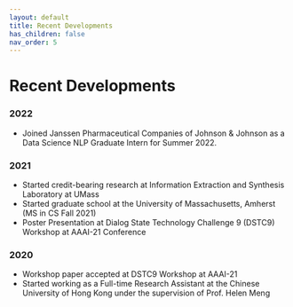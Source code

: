 ```yaml
---
layout: default
title: Recent Developments
has_children: false
nav_order: 5
---
```


# Recent Developments  

### 2022
* Joined Janssen Pharmaceutical Companies of Johnson & Johnson as a Data Science NLP Graduate Intern for Summer 2022.
 

### 2021
* Started credit-bearing research at Information Extraction and Synthesis Laboratory at UMass
* Started graduate school at the University of Massachusetts, Amherst (MS in CS Fall 2021)
* Poster Presentation at Dialog State Technology Challenge 9 (DSTC9) Workshop at AAAI-21 Conference  

### 2020
* Workshop paper accepted at DSTC9 Workshop at AAAI-21  
* Started working as a Full-time Research Assistant at the Chinese University of Hong Kong under the supervision of Prof. Helen Meng  